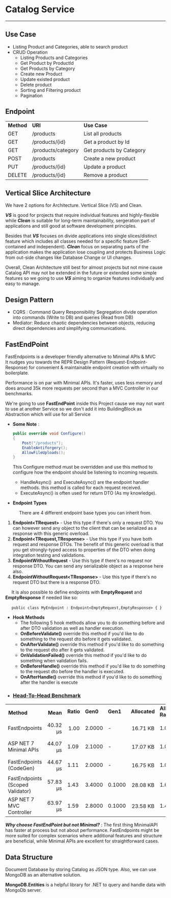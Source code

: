 # Catalog Service

---

## Use Case

*   Listing Product and Categories, able to search product
*   CRUD Operation
    *   Listing Products and Categories
    *   Get Product by ProductId
    *   Get Products by Category
    *   Create new Product
    *   Update existed product
    *   Delete product
    *   Sorting and Filtering product
    *   Pagination

## Endpoint

<table><tbody><tr><td><strong>Method</strong></td><td><strong>URI</strong></td><td><strong>Use Case</strong></td></tr><tr><td>GET</td><td>/products</td><td>List all products</td></tr><tr><td>GET</td><td>/products/{id}</td><td>Get a product by Id</td></tr><tr><td>GET</td><td>/products/category</td><td>Get products by Category</td></tr><tr><td>POST</td><td>/products</td><td>Create a new product</td></tr><tr><td>PUT</td><td>/products/{id}</td><td>Update a product</td></tr><tr><td>DELETE</td><td>/products/{id}</td><td>Remove a product</td></tr></tbody></table>

## Vertical Slice Architecture

We have 2 options for Architecture. Vertical Slice (VS) and Clean.

_**VS**_ is good for projects that require individual features and highly-flexible while _**Clean**_ is suitable for long-term maintainability, sergeration part of applications and still good at software development principles.

Besides that _**VS**_ focuses on divide applications into single slices/distinct feature which includes all classes needed for a specific feature (Self-contained and independent). _**Clean**_ focus on separating parts of the application makes the application lose coupling and protects Business Logic from out-side changes like Database Change or UI changes.

Overall, Clean Architecture still best for almost projects but not mine cause Catalog API may not be extended in the future or extended some simple features so we going to use _**VS**_ aiming to organize features individually and easy to manage.

## Design Pattern

*   CQRS : Command Query Responsibility Segregation divide operation into commands (Write to DB) and queries (Read from DB)
*   Mediator: Reduce chaotic dependencies between objects, reducing direct dependencies and simplifying communications.

## FastEndPoint

FastEndpoints is a developer friendly alternative to Minimal APIs & MVC  
It nudges you towards the REPR Design Pattern (Request-Endpoint-Response) for convenient & maintainable endpoint creation with virtually no boilerplate.

Performance is on par with Minimal APIs. It's faster, uses less memory and does around 35k more requests per second than a MVC Controller in our benchmarks.

We're going to use **FastEndPoint** inside this Project cause we may not want to use at another Service so we don't add it into BuildingBlock as Abstraction which will use for all Service

*   **Some Note** :
    
    ```cs
    public override void Configure()
    {
        Post("/products");
        EnableAntiforgery();
        AllowFileUploads();
    }
    ```
    
    This Configure method must be overridden and use this method to configure how the endpoint should be listening to incoming requests.
    
    *   HandleAsync()  and ExecuteAsync() are the endpoint handler methods. this method is called for each request received.
    *   ExecuteAsync() is often used for return DTO (As my knowledge).
*   **Endpoint Types**

           There are 4 different endpoint base types you can inherit from.

1.  **Endpoint\<TRequest>** - Use this type if there's only a request DTO. You can however send any object to the client that can be serialized as a response with this generic overload.
2.  **Endpoint\<TRequest,TResponse>** - Use this type if you have both request and response DTOs. The benefit of this generic overload is that you get strongly-typed access to properties of the DTO when doing integration testing and validations.
3.  **EndpointWithoutRequest** - Use this type if there's no request nor response DTO. You can send any serializable object as a response here also.
4.  **EndpointWithoutRequest\<TResponse>** - Use this type if there's no request DTO but there is a response DTO.

     It is also possible to define endpoints with **EmptyRequest** and **EmptyResponse** if needed like so:

     `public class MyEndpoint : Endpoint<EmptyRequest,EmptyResponse> { }`

*   **Hook Methods**
    *   The following 5 hook methods allow you to do something before and after DTO validation as well as handler execution.
    *   **OnBeforeValidate()** override this method if you'd like to do something to the request dto before it gets validated.
    *   **OnAfterValidate()** override this method if you'd like to do something to the request dto after it gets validated.
    *   **OnValidationFailed()** override this method if you'd like to do something when validation fails.
    *   **OnBeforeHandle()** override this method if you'd like to do something to the request dto before the handler is executed.
    *   **OnAfterHandle()** override this method if you'd like to do something after the handler is execute
*   ### [Head-To-Head Benchmark](https://fast-endpoints.com/benchmarks#head-to-head-benchmark)
    

<table><tbody><tr><td style="border:0px solid rgb(234, 234, 234);padding:0px 0.571429em 0.571429em;vertical-align:bottom;"><strong>Method</strong></td><td style="border:0px solid rgb(234, 234, 234);padding:0px 0.571429em 0.571429em;text-align:right;vertical-align:bottom;"><strong>Mean</strong></td><td><strong>Ratio</strong></td><td><strong>Gen0</strong></td><td><strong>Gen1</strong></td><td><strong>Allocated</strong></td><td><strong>Alloc-Ratio</strong></td></tr><tr><td>FastEndpoints</td><td style="border:0px solid rgb(234, 234, 234);padding:0.571429em;text-align:right;">40.32 μs</td><td style="border:0px solid rgb(234, 234, 234);padding:0.571429em;text-align:right;">1.00</td><td>2.0000</td><td>-</td><td style="border:0px solid rgb(234, 234, 234);padding:0.571429em;text-align:right;">16.71 KB</td><td>1.00</td></tr><tr><td>ASP NET 7 Minimal APIs</td><td style="border:0px solid rgb(234, 234, 234);padding:0.571429em;text-align:right;">44.07 μs</td><td>1.09</td><td>2.1000</td><td>-</td><td style="border:0px solid rgb(234, 234, 234);padding:0.571429em;text-align:right;">17.07 KB</td><td>1.02</td></tr><tr><td>FastEndpoints (CodeGen)</td><td style="border:0px solid rgb(234, 234, 234);padding:0.571429em;text-align:right;">44.67 μs</td><td>1.11</td><td>2.0000</td><td>-</td><td style="border:0px solid rgb(234, 234, 234);padding:0.571429em;text-align:right;">16.75 KB</td><td>1.00</td></tr><tr><td>FastEndpoints (Scoped Validator)</td><td style="border:0px solid rgb(234, 234, 234);padding:0.571429em;text-align:right;">57.83 μs</td><td>1.43</td><td>3.4000</td><td>0.1000</td><td style="border:0px solid rgb(234, 234, 234);padding:0.571429em;text-align:right;">28.08 KB</td><td>1.68</td></tr><tr><td>ASP NET 7 MVC Controller</td><td style="border:0px solid rgb(234, 234, 234);padding:0.571429em;text-align:right;">63.97 μs</td><td>1.59</td><td>2.8000</td><td>0.1000</td><td style="border:0px solid rgb(234, 234, 234);padding:0.571429em;text-align:right;">23.58 KB</td><td>1.41</td></tr></tbody></table>

_**Why choose FastEndPoint but not Minimal?**_ : The first thing MinimalAPI has faster at process but not about performance. FastEndpoints might be more suited for complex scenarios where additional features and structure are beneficial, while Minimal APIs are excellent for straightforward cases.

## Data Structure

Document Database by storing Catalog as JSON type. Also, we can use MongoDB as an alternative solution.

**MongoDB.Entities** is a helpful library for .NET to query and handle data with MongoDb server.